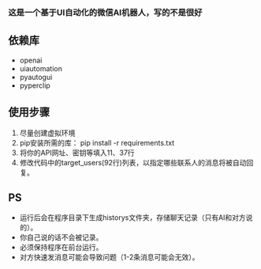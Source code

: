 
### 这是一个基于UI自动化的微信AI机器人，写的不是很好
## 依赖库
- openai
- uiautomation
- pyautogui
- pyperclip
## 使用步骤
1. 尽量创建虚拟环境
2. pip安装所需的库：
   pip install -r requirements.txt
3. 将你的API网址、密钥等填入11、37行
4. 修改代码中的target_users(92行)列表，以指定哪些联系人的消息将被自动回复。


## PS
- 运行后会在程序目录下生成historys文件夹，存储聊天记录（只有AI和对方说的）。
- 你自己说的话不会被记录。
- 必须保持程序在前台运行。
- 对方快速发消息可能会导致问题（1-2条消息可能会无效）。
